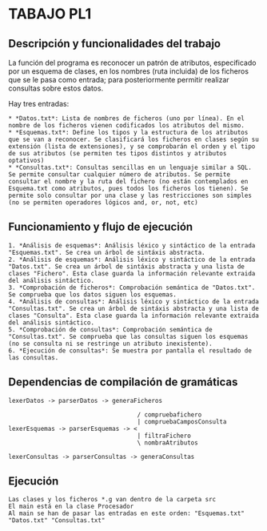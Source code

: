 TABAJO PL1
=========

Descripción y funcionalidades del trabajo
-----------------------------------------
La función del programa es reconocer un patrón de atributos, especificado por un esquema de clases, en los nombres (ruta incluida) de los ficheros que se le pasa como entrada; para posteriormente permitir realizar consultas sobre estos datos.

Hay tres entradas:

    * *Datos.txt*: Lista de nombres de ficheros (uno por línea). En el nombre de los ficheros vienen codificados los atributos del mismo.
    * *Esquemas.txt*: Define los tipos y la estructura de los atributos que se van a reconocer. Se clasificará los ficheros en clases según su extensión (lista de extensiones), y se comprobarán el orden y el tipo de sus atributos (se permiten tes tipos distintos y atributos optativos)
    * *Consultas.txt*: Consultas sencillas en un lenguaje similar a SQL. Se permite consultar cualquier número de atributos. Se permite consultar el nombre y la ruta del fichero (no están contemplados en Esquema.txt como atributos, pues todos los ficheros los tienen). Se permite solo consultar por una clase y las restricciones son simples (no se permiten operadores lógicos and, or, not, etc)

Funcionamiento y flujo de ejecución
-----------------------------------
    1. *Análisis de esquemas*: Análisis léxico y sintáctico de la entrada "Esquemas.txt". Se crea un árbol de sintáxis abstracta.
    2. *Análisis de esquemas*: Análisis léxico y sintáctico de la entrada "Datos.txt". Se crea un árbol de sintáxis abstracta y una lista de clases "Fichero". Esta clase guarda la información relevante extraida del análisis sintáctico.
    3. *Comprobación de ficheros*: Comprobación semántica de "Datos.txt". Se comprueba que los datos siguen los esquemas.
    4. *Análisis de consultas*: Análisis léxico y sintáctico de la entrada "Consultas.txt". Se crea un árbol de sintáxis abstracta y una lista de clases "Consulta". Esta clase guarda la información relevante extraida del análisis sintáctico.
    5. *Comprobación de consultas*: Comprobación semántica de "Consultas.txt". Se comprueba que las consultas siguen los esquemas (no se consulta ni se restringe un atributo inexistente).
    6. *Ejecución de consultas*: Se muestra por pantalla el resultado de las consultas.


Dependencias de compilación de gramáticas
-----------------------------------------
	lexerDatos -> parserDatos -> generaFicheros

	                                    / compruebafichero
	                                    | compruebaCamposConsulta
	lexerEsquemas -> parserEsquemas -> <  
	                                    | filtraFichero
	                                    \ nombraAtributos
	
	lexerConsultas -> parserConsultas -> generaConsultas

Ejecución
---------
    Las clases y los ficheros *.g van dentro de la carpeta src
    El main está en la clase Procesador
    Al main se han de pasar las entradas en este orden: "Esquemas.txt" "Datos.txt" "Consultas.txt"
